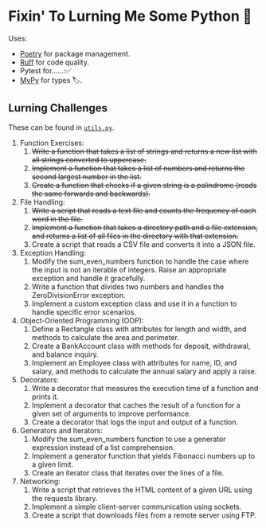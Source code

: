 # Fixin' To Lurning Me Some Python 🐍

Uses:

- [Poetry](https://python-poetry.org/) for package management.
- [Ruff](https://github.com/astral-sh/ruff) for code quality.
- Pytest for......:✅
- [MyPy](https://mypy-lang.org/) for types 🏷️.

## Lurning Challenges

These can be found in [`utils.py`](./playground/utils.py).

1. Function Exercises:
    1. ~~Write a function that takes a list of strings and returns a new list with all strings converted to uppercase.~~
    2. ~~Implement a function that takes a list of numbers and returns the second largest number in the list.~~
    3. ~~Create a function that checks if a given string is a palindrome (reads the same forwards and backwards).~~
2. File Handling:
    1. ~~Write a script that reads a text file and counts the frequency of each word in the file.~~
    2. ~~Implement a function that takes a directory path and a file extension, and returns a list of all files in the
       directory with that extension.~~
    3. Create a script that reads a CSV file and converts it into a JSON file.
3. Exception Handling:
    1. Modify the sum_even_numbers function to handle the case where the input is not an iterable of integers. Raise an
       appropriate exception and handle it gracefully.
    2. Write a function that divides two numbers and handles the ZeroDivisionError exception.
    3. Implement a custom exception class and use it in a function to handle specific error scenarios.
4. Object-Oriented Programming (OOP):
    1. Define a Rectangle class with attributes for length and width, and methods to calculate the area and perimeter.
    2. Create a BankAccount class with methods for deposit, withdrawal, and balance inquiry.
    3. Implement an Employee class with attributes for name, ID, and salary, and methods to calculate the annual salary
       and apply a raise.
5. Decorators:
    1. Write a decorator that measures the execution time of a function and prints it.
    2. Implement a decorator that caches the result of a function for a given set of arguments to improve performance.
    3. Create a decorator that logs the input and output of a function.
6. Generators and Iterators:
    1. Modify the sum_even_numbers function to use a generator expression instead of a list comprehension.
    2. Implement a generator function that yields Fibonacci numbers up to a given limit.
    3. Create an iterator class that iterates over the lines of a file.
7. Networking:
    1. Write a script that retrieves the HTML content of a given URL using the requests library.
    2. Implement a simple client-server communication using sockets.
    3. Create a script that downloads files from a remote server using FTP.